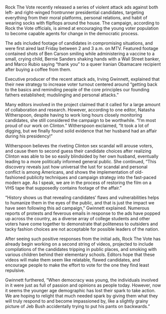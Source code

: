 Rock The Vote recently released a series of violent attack ads against both left- and right-winged frontrunner presidential candidates, targeting everything from their moral platforms, personal relations, and habit of wearing socks with flipflops around the house. The campaign, according to Rock the Vote officials, is aimed at encouraging the young voter population to become capable agents for change in the democratic process.

The ads included footage of candidates in compromising situations, and were first aired last Friday between 2 and 3 a.m. on MTV. Featured footage contained shots of Ben Carson smiling while administering a vaccine to a small, crying child, Bernie Sanders shaking hands with a Wall Street banker, and Marco Rubio saying “thank you” to a queer Iranian Obamacare recipient after buying a coffee from them.

Executive producer of the recent attack ads, Irving Gwinnett, explained that their new strategy to increase voter turnout centered around “getting back to the basics and reminding people of the core principles our founding fathers established; mudslinging and personal attacks.”

Many editors involved in the project claimed that it called for a large amount of collaboration and research. However, according to one editor, Natasha Witherspoon, despite having to work long hours closely monitoring candidates, she still considered the campaign to be worthwhile. “I’m most proud of our work on Clinton.” Witherspoon exclaimed, “It took a lot of digging, but we finally found solid evidence that her husband had an affair during his presidency!”

Witherspoon believes the riveting Clinton sex scandal will arouse voters, and cause them to second guess their candidate choices after realizing Clinton was able to be so easily blindsided by her own husband, eventually leading to a more politically informed general public. She continued, “This discovery reveals just how universal the lust for scandal and personal conflict is among Americans, and shows the implementation of old-fashioned publicity techniques and campaign strategy into the fast-paced modern age. As I speak, we are in the process of restoring the film on a VHS tape that supposedly contains footage of the affair.”

“History shows us that revealing candidates’ flaws and vulnerabilities helps to humanize them in the eyes of the public, and that is just the impact we have seen following this ad campaign,” Gwinnett explained. Numerous reports of protests and feverous emails in response to the ads have popped up across the country, as a diverse array of college students and other voters have come together to demonstrate that politeness to outsiders and tacky fashion choices are not acceptable for possible leaders of the nation.

After seeing such positive responses from the initial ads, Rock The Vote has already begin working on a second string of videos, projected to include compilations of the candidates tripping in public places, and smoking with various children behind their elementary schools. Editors hope that these videos will make them seem like relatable, flawed candidates, and encourage people to make the effort to vote for the one they find least repulsive. 

Gwinnett furthered, “When democracy was young, the individuals involved in it were just as full of passion and opinions as people today. However, now it seems the younger age demographic has lost their spark to take action. We are hoping to relight that much needed spark by giving them what they will truly respond to and become impassioned by, like a slightly grainy picture of Jeb Bush accidentally trying to put his pants on backwards.”